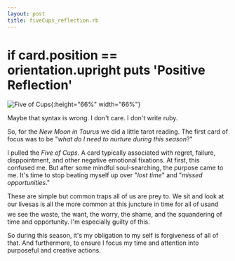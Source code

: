 ```yaml
---
layout: post
title: fiveCups_reflection.rb
---
```


# if card.position == orientation.upright puts 'Positive Reflection'

![Five of Cups](https://luxcipher.com/img/fiveCups.jpg){:height="66%" width="66%"}

Maybe that syntax is wrong. I don't care. I don't write ruby.

So, for the _New Moon in Taurus_ we did a little tarot reading. The first card of focus was to be "_what do I need to nurture during this season_?"

I pulled the _Five of Cups_. A card typically associated with regret, failure, disppointment, and other negative emotional fixations. At first, this confused me. But after some mindful soul-searching, the purpose came to me. It's time to stop beating myself up over "_lost time_" and "_missed opportunities_."

These are simple but common traps all of us are prey to. We sit and look at our lives&#151;as is all the more common at this juncture in time for all of us&#151;and we see the waste, the want, the worry, the shame, and the squandering of time and opportunity. I'm especially guilty of this.

So during this season, it's my obligation to my self is forgiveness of all of that. And furthermore, to ensure I focus my time and attention into purposeful and creative actions.